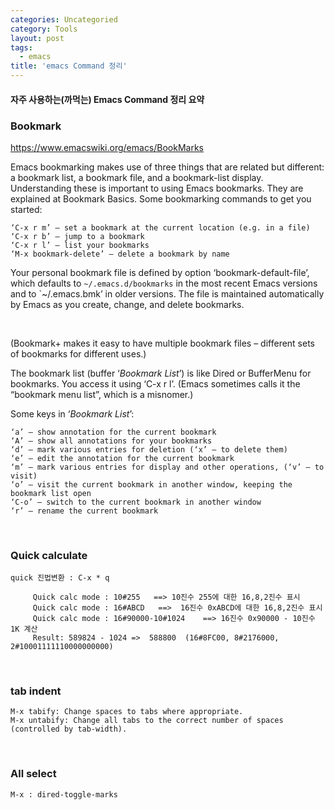 ```yaml
---
categories: Uncategoried
category: Tools
layout: post
tags:
  - emacs
title: 'emacs Command 정리'
---
```

#### 자주 사용하는(까먹는) Emacs Command 정리 요약

### Bookmark

https://www.emacswiki.org/emacs/BookMarks <br>

Emacs bookmarking makes use of three things that are related but different: a bookmark list, a bookmark file, and a bookmark-list display. Understanding these is important to using Emacs bookmarks. They are explained at Bookmark Basics.
Some bookmarking commands to get you started:
```
‘C-x r m’ – set a bookmark at the current location (e.g. in a file)
‘C-x r b’ – jump to a bookmark
‘C-x r l’ – list your bookmarks
‘M-x bookmark-delete’ – delete a bookmark by name
```
Your personal bookmark file is defined by option ‘bookmark-default-file’, which defaults to `~/.emacs.d/bookmarks` in the most recent Emacs versions and to `~/.emacs.bmk’ in older versions. The file is maintained automatically by Emacs as you create, change, and delete bookmarks.

<br>

(Bookmark+ makes it easy to have multiple bookmark files – different sets of bookmarks for different uses.)

The bookmark list (buffer ‘*Bookmark List*’) is like Dired or BufferMenu for bookmarks. You access it using ‘C-x r l’. (Emacs sometimes calls it the “bookmark menu list”, which is a misnomer.)

Some keys in ‘*Bookmark List*’:
```
‘a’ – show annotation for the current bookmark
‘A’ – show all annotations for your bookmarks
‘d’ – mark various entries for deletion (‘x’ – to delete them)
‘e’ – edit the annotation for the current bookmark
‘m’ – mark various entries for display and other operations, (‘v’ – to visit)
‘o’ – visit the current bookmark in another window, keeping the bookmark list open
‘C-o’ – switch to the current bookmark in another window
‘r’ – rename the current bookmark
```

<br>

### Quick calculate
```
quick 진법변환 : C-x * q 

	 Quick calc mode : 10#255   ==> 10진수 255에 대한 16,8,2진수 표시
	 Quick calc mode : 16#ABCD   ==>  16진수 0xABCD에 대한 16,8,2진수 표시
	 Quick calc mode : 16#90000-10#1024    ==> 16진수 0x90000 - 10진수 1K 계산
	 Result: 589824 - 1024 =>  588800  (16#8FC00, 8#2176000, 2#10001111110000000000)
```

<br>

### tab indent
	M-x tabify: Change spaces to tabs where appropriate.
	M-x untabify: Change all tabs to the correct number of spaces (controlled by tab-width).

<br>

### All select
	M-x : dired-toggle-marks
